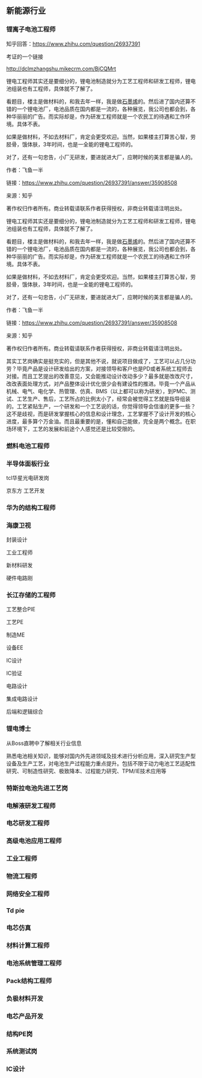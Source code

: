 ## 新能源行业

### 锂离子电池工程师

知乎回答：https://www.zhihu.com/question/26937391

考证的一个链接

http://dclmzhangshu.mikecrm.com/BjCQMrt



锂电工程师其实还是要细分的，锂电池制造就分为工艺工程师和研发工程师，锂电池组装也有工程师，具体就不了解了。

看题目，楼主是做材料的，和我去年一样，我是做[石墨烯](https://www.zhihu.com/search?q=石墨烯&search_source=Entity&hybrid_search_source=Entity&hybrid_search_extra={"sourceType"%3A"answer"%2C"sourceId"%3A"35908508"})的。然后进了国内还算不错的一个锂电池厂，电池品质在国内都是一流的，各种展览，我公司也都会到，各种华丽丽的广告。而实际却是，作为研发工程师就是一个农民工的待遇和工作环境。具体不表。

如果是做材料，不如去材料厂，肯定会更受欢迎。当然，如果楼主打算苦心智，劳胫骨，饿体肤，3年时间，也是一全能的锂电工程师的。

对了，还有一句忠告，小厂无研发，要进就进大厂，应聘时候的美言都是骗人的。





作者：飞鱼一半

链接：https://www.zhihu.com/question/26937391/answer/35908508

来源：知乎

著作权归作者所有。商业转载请联系作者获得授权，非商业转载请注明出处。





锂电工程师其实还是要细分的，锂电池制造就分为工艺工程师和研发工程师，锂电池组装也有工程师，具体就不了解了。

看题目，楼主是做材料的，和我去年一样，我是做[石墨烯](https://www.zhihu.com/search?q=石墨烯&search_source=Entity&hybrid_search_source=Entity&hybrid_search_extra={"sourceType"%3A"answer"%2C"sourceId"%3A"35908508"})的。然后进了国内还算不错的一个锂电池厂，电池品质在国内都是一流的，各种展览，我公司也都会到，各种华丽丽的广告。而实际却是，作为研发工程师就是一个农民工的待遇和工作环境。具体不表。

如果是做材料，不如去材料厂，肯定会更受欢迎。当然，如果楼主打算苦心智，劳胫骨，饿体肤，3年时间，也是一全能的锂电工程师的。

对了，还有一句忠告，小厂无研发，要进就进大厂，应聘时候的美言都是骗人的。





作者：飞鱼一半

链接：https://www.zhihu.com/question/26937391/answer/35908508

来源：知乎

著作权归作者所有。商业转载请联系作者获得授权，非商业转载请注明出处。





其实工艺岗确实是挺充实的，但是其他不说，就说项目做成了，工艺可以占几分功劳？毕竟产品是设计研发给出的方案，对接领导和客户也是PD或者系统工程师去对接。而且工艺提出的改善意见，又会能推动设计改动多少？最多就是改改尺寸，改改表面处理方式，对产品整体设计优化很少会有建设性的推进。毕竟一个产品从机械、电气、电化学、热管理、仿真、BMS（以上都可以称为研发），到PMC、测试、工艺生产、售后，工艺所占的比例太小了，经常会被觉得工艺就是指导组装的。工艺紧贴生产，一个研发和一个工艺说的话，你觉得领导会信谁的更多一些？这不是歧视，而是研发掌握核心的信息和设计理念，工艺掌握不了设计开发的核心进度，最多算个万金油。而且最重要的是，懂和自己能做，完全是两个概念。在职场环境下，工艺的发展和前途个人感觉还是比较受限的。



### 燃料电池工程师

### 

### 半导体面板行业

tcl华星光电研发岗 

京东方 工艺开发 

### 华为的结构工程师



### 海康卫视

 封装设计

工业工程师

新材料研发

硬件电路刚





### 长江存储的工程师

工艺整合PIE

工艺PE

制造ME

设备EE

IC设计

IC验证

电路设计

集成电路设计

后端和逻辑综合 

### 锂电博士

从Boss直聘中了解相关行业信息

熟悉电池相关知识，能够对国内外先进领域及技术进行分析应用，深入研究生产型设备及生产工艺，对电池生产过程能力重点提升。包括不限于动力电池工艺适配性研究、可制造性研究、极致降本、过程能力研究、TPM/IE技术应用等



### 特斯拉电池先进工艺岗



### 电解液研发工程师



### 电芯研发工程师



### 高级电池应用工程师



### 工业工程师



### 物流工程师



###  网络安全工程师



### Td pie



### 电芯仿真



### 材料计算工程师



### 电池系统管理工程师



### Pack结构工程师



### 负极材料开发



### 电芯产品开发



### 结构PE岗



### 系统测试岗



### IC设计



### 